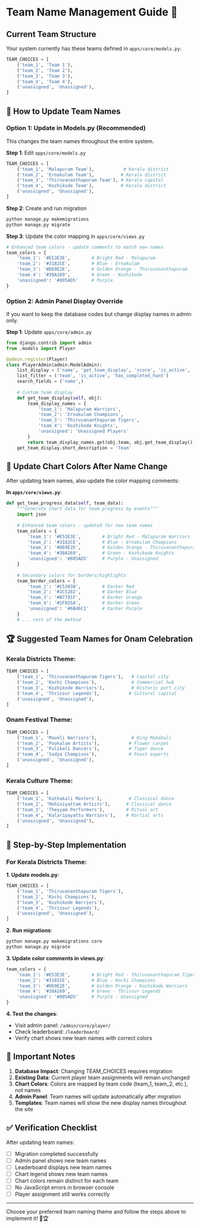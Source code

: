 # Team Name Management Guide 👥

## Current Team Structure
Your system currently has these teams defined in `apps/core/models.py`:

```python
TEAM_CHOICES = [
    ('team_1', 'Team 1'),
    ('team_2', 'Team 2'),
    ('team_3', 'Team 3'),
    ('team_4', 'Team 4'),
    ('unassigned', 'Unassigned'),
]
```

## 🎯 How to Update Team Names

### Option 1: Update in Models.py (Recommended)
This changes the team names throughout the entire system.

**Step 1**: Edit `apps/core/models.py`
```python
TEAM_CHOICES = [
    ('team_1', 'Malapuram Team'),           # Kerala district
    ('team_2', 'Ernakulam Team'),          # Kerala district  
    ('team_3', 'Thiruvananthapuram Team'), # Kerala capital
    ('team_4', 'Kozhikode Team'),          # Kerala district
    ('unassigned', 'Unassigned'),
]
```

**Step 2**: Create and run migration
```bash
python manage.py makemigrations
python manage.py migrate
```

**Step 3**: Update the color mapping in `apps/core/views.py`
```python
# Enhanced team colors - update comments to match new names
team_colors = {
    'team_1': '#E53E3E',        # Bright Red - Malapuram
    'team_2': '#3182CE',        # Blue - Ernakulam
    'team_3': '#D69E2E',        # Golden Orange - Thiruvananthapuram
    'team_4': '#38A169',        # Green - Kozhikode
    'unassigned': '#805AD5'     # Purple
}
```

### Option 2: Admin Panel Display Override
If you want to keep the database codes but change display names in admin only.

**Step 1**: Update `apps/core/admin.py`
```python
from django.contrib import admin
from .models import Player

@admin.register(Player)
class PlayerAdmin(admin.ModelAdmin):
    list_display = ('name', 'get_team_display', 'score', 'is_active', 'created_at')
    list_filter = ('team', 'is_active', 'has_completed_hunt')
    search_fields = ('name',)
    
    # Custom team display
    def get_team_display(self, obj):
        team_display_names = {
            'team_1': 'Malapuram Warriors',
            'team_2': 'Ernakulam Champions', 
            'team_3': 'Thiruvananthapuram Tigers',
            'team_4': 'Kozhikode Knights',
            'unassigned': 'Unassigned Players'
        }
        return team_display_names.get(obj.team, obj.get_team_display())
    get_team_display.short_description = 'Team'
```

## 🎨 Update Chart Colors After Name Change

After updating team names, also update the color mapping comments:

**In `apps/core/views.py`**:
```python
def get_team_progress_data(self, team_data):
    """Generate chart data for team progress by events"""
    import json
    
    # Enhanced team colors - updated for new team names
    team_colors = {
        'team_1': '#E53E3E',        # Bright Red - Malapuram Warriors
        'team_2': '#3182CE',        # Blue - Ernakulam Champions
        'team_3': '#D69E2E',        # Golden Orange - Thiruvananthapuram Tigers
        'team_4': '#38A169',        # Green - Kozhikode Knights
        'unassigned': '#805AD5'     # Purple - Unassigned
    }
    
    # Secondary colors for borders/highlights
    team_border_colors = {
        'team_1': '#C53030',        # Darker Red
        'team_2': '#2C5282',        # Darker Blue  
        'team_3': '#B7791F',        # Darker Orange
        'team_4': '#2F855A',        # Darker Green
        'unassigned': '#6B46C1'     # Darker Purple
    }
    # ... rest of the method
```

## 🏆 Suggested Team Names for Onam Celebration

### Kerala Districts Theme:
```python
TEAM_CHOICES = [
    ('team_1', 'Thiruvananthapuram Tigers'),   # Capital city
    ('team_2', 'Kochi Champions'),             # Commercial hub
    ('team_3', 'Kozhikode Warriors'),          # Historic port city
    ('team_4', 'Thrissur Legends'),           # Cultural capital
    ('unassigned', 'Unassigned'),
]
```

### Onam Festival Theme:
```python
TEAM_CHOICES = [
    ('team_1', 'Maveli Warriors'),             # King Mahabali
    ('team_2', 'Pookalam Artists'),           # Flower carpet
    ('team_3', 'Pulikali Dancers'),           # Tiger dance
    ('team_4', 'Sadya Champions'),            # Feast experts
    ('unassigned', 'Unassigned'),
]
```

### Kerala Culture Theme:
```python
TEAM_CHOICES = [
    ('team_1', 'Kathakali Masters'),          # Classical dance
    ('team_2', 'Mohiniyattam Artists'),      # Classical dance
    ('team_3', 'Theyyam Performers'),        # Ritual art
    ('team_4', 'Kalaripayattu Warriors'),    # Martial arts
    ('unassigned', 'Unassigned'),
]
```

## 📝 Step-by-Step Implementation

### For Kerala Districts Theme:

**1. Update models.py**:
```python
TEAM_CHOICES = [
    ('team_1', 'Thiruvananthapuram Tigers'),
    ('team_2', 'Kochi Champions'),
    ('team_3', 'Kozhikode Warriors'),
    ('team_4', 'Thrissur Legends'),
    ('unassigned', 'Unassigned'),
]
```

**2. Run migrations**:
```bash
python manage.py makemigrations core
python manage.py migrate
```

**3. Update color comments in views.py**:
```python
team_colors = {
    'team_1': '#E53E3E',        # Bright Red - Thiruvananthapuram Tigers
    'team_2': '#3182CE',        # Blue - Kochi Champions
    'team_3': '#D69E2E',        # Golden Orange - Kozhikode Warriors
    'team_4': '#38A169',        # Green - Thrissur Legends
    'unassigned': '#805AD5'     # Purple - Unassigned
}
```

**4. Test the changes**:
- Visit admin panel: `/admin/core/player/`
- Check leaderboard: `/leaderboard/`
- Verify chart shows new team names with correct colors

## 🚨 Important Notes

1. **Database Impact**: Changing TEAM_CHOICES requires migration
2. **Existing Data**: Current player team assignments will remain unchanged
3. **Chart Colors**: Colors are mapped by team code (team_1, team_2, etc.), not names
4. **Admin Panel**: Team names will update automatically after migration
5. **Templates**: Team names will show the new display names throughout the site

## ✅ Verification Checklist

After updating team names:

- [ ] Migration completed successfully
- [ ] Admin panel shows new team names
- [ ] Leaderboard displays new team names
- [ ] Chart legend shows new team names
- [ ] Chart colors remain distinct for each team
- [ ] No JavaScript errors in browser console
- [ ] Player assignment still works correctly

---

Choose your preferred team naming theme and follow the steps above to implement it! 🎯🏆

